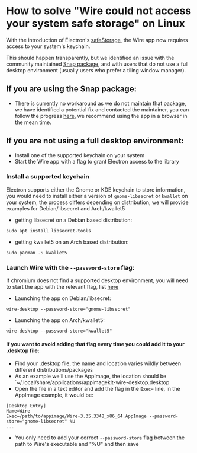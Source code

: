 # How to solve "Wire could not access your system safe storage" on Linux

With the introduction of Electron's [safeStorage](https://www.electronjs.org/docs/latest/api/safe-storage), the Wire app now requires access to your system's keychain.

This should happen transparently, but we identified an issue with the community maintained [Snap package](https://snapcraft.io/wire), and with users that do not use a full desktop environment (usually users who prefer a tiling window manager).

## If you are using the Snap package:
- There is currently no workaround as we do not maintain that package, we have identified a potential fix and contacted the maintainer, you can follow the progress [here](https://github.com/wireapp/wire-desktop/issues/7764), we recommend using the app in a browser in the mean time.

## If you are not using a full desktop environment:
- Install one of the supported keychain on your system
- Start the Wire app with a flag to grant Electron access to the library

### Install a supported keychain
Electron supports either the Gnome or KDE keychain to store information, you would need to install either a version of `gnome-libsecret` or `kwallet` on your system, the process differs depending on distribution, we will provide examples for Debian/libsecret and Arch/kwallet5

- getting libsecret on a Debian based distribution:
```
sudo apt install libsecret-tools
```
- getting kwallet5 on an Arch based distribution:
```
sudo pacman -S kwallet5
```

### Launch Wire with the `--password-store` flag:
If chromium does not find a supported desktop environment, you will need to start the app with the relevant flag, list [here](https://www.electronjs.org/docs/latest/api/safe-storage#safestoragegetselectedstoragebackend-linux)
- Launching the app on Debian/libsecret:
```
wire-desktop --password-store="gnome-libsecret"
```
- Launching the app on Arch/kwallet5:
```
wire-desktop --password-store="kwallet5"
```
#### If you want to avoid adding that flag every time you could add it to your .desktop file:
- Find your .desktop file, the name and location varies wildly between different distributions/packages
- As an example we'll use the AppImage, the location should be `~/.local/share/applications/appimagekit-wire-desktop.desktop
- Open the file in a text editor and add the flag in the `Exec=` line, in the AppImage example, it would be:
```
[Desktop Entry]
Name=Wire
Exec=/path/to/appimage/Wire-3.35.3348_x86_64.AppImage --password-store="gnome-libsecret" %U 
...
```
- You only need to add your correct `--password-store` flag between the path to Wire's executable and "%U" and then save
